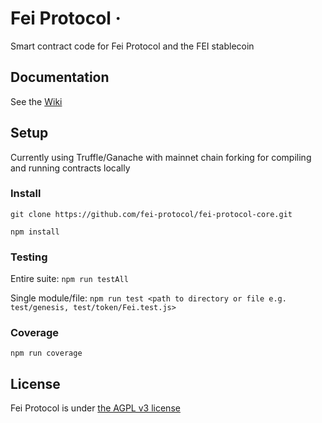 # Fei Protocol ·

Smart contract code for Fei Protocol and the FEI stablecoin

## Documentation

See the [Wiki](https://github.com/fei-protocol/fei-protocol-core/wiki)

## Setup

Currently using Truffle/Ganache with mainnet chain forking for compiling and running contracts locally

### Install

`git clone https://github.com/fei-protocol/fei-protocol-core.git`

`npm install`

### Testing

Entire suite: `npm run testAll`

Single module/file: `npm run test <path to directory or file e.g. test/genesis, test/token/Fei.test.js>`

### Coverage

`npm run coverage`

## License

Fei Protocol is under [the AGPL v3 license](https://github.com/fei-protocol/fei-protocol-core/tree/6edbf3084db81a0449736edf0351c38b17d60b6a/LICENSE.md)

